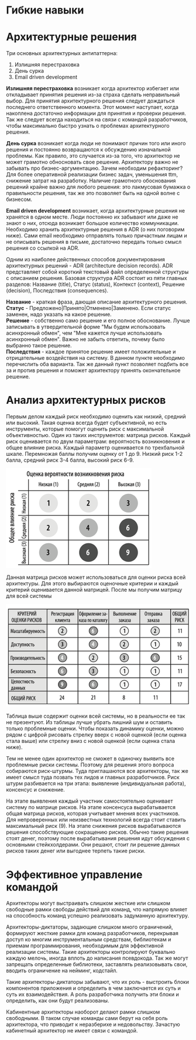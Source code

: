 # Гибкие навыки
# Архитектурные решения
Три основных архитектурных антипаттерна:
1) Излишняя перестраховка
2) День сурка
3) Email driven development

**Излишняя перестраховка** возникает когда архитектор избегает или откладывает принятия решения из-за страха сделать
неправильный выбор. Для принятия архитектурного решения следует дождаться последнего ответственного момента. Этот 
момент наступает, когда накоплена достаточно информации для принятия и проверки решения. Так же следует всегда находиться
на связи с командой разработчиков, чтобы максимально быстро узнать о проблемах архитектурного решения.

**День сурка** возникает когда люди не понимают причин того или иного решения и постоянно возвращаются к обсуждению
изначальной проблемы. Как правило, это случается из-за того, что архитектор не может грамотно обносновать свое решение. 
Архитектору важно не забывать про бизнес-аргументацию. Зачем необходим рефакторинг? Для более оперативной реализации 
бизнес задач, уменьшения ttm, снижение затрат на разработку. Наличие грамотного обоснования решений крайне важно для 
любого решения: это лакмусовая бумажка о правильности решения, так же это позволяет быть на одной волне с бизнесом. 

**Email driven development** возникает, когда архитектурные решения не хранятся в одном месте. Люди постоянно их 
забывают или даже не знают о них, отсюда возникает большое количество коммуникации. Необходимо хранить архитектурные 
решения в ADR (о них поговорим ниже). Сами email необходимо отправлять только причастным лицам и не описывать решения в 
письме, достаточно передать только смысл решения со ссылкой на ADR.

Одним из наиболее действенных способов документирования архитектурных решений - ADR (architecture decision records). ADR
представляет собой короткий текстовый файл определенной структуры с описанием решения. Базовая структура ADR состоит 
из пяти главных разделов: Название (title), Статус (status), Контекст (context), Решение (decision), Последствия 
(consequences). 

**Название** - краткая фраза, дающая описание архитектурного решения.  
**Статус** - Предложено|Принято|Отменено|Заменено. Если статус заменен, надо указать на какое решение.  
**Решение** - собственно само решение и его полное обоснование. Лучше записывать в утвердительной форме "Мы будем 
использовать асинхронный обмен", чем "Мне кажется лучше использовать асинхронный обмен". Важно не забыть ответить, почему
было выбранно такое решение.  
**Последствия** - каждое принятое решение имеет положительные и отрицательные воздействия на систему. В данном пункте 
необходимо перечислить оба варианта. Так же данный пункт позволяет подбить все за и против решения и поможет архитектору
принять окончательное решение. 

# Анализ архитектурных рисков
Первым делом каждый риск необходимо оценить как низкий, средний или высокий. Такая оценка всегда будет субъективной, но
есть инструменты, которые помогут оценить риск с максимальной объективностью. Один из таких инструментов: матрица рисков.
Каждый риск оценивается по двум параметрам: вероятность возникновения и общее влияние риска. Каждый параметр оценивается
по трехбальной шкале. Перемножая баллы получим оценку от 1 до 9. Низкий риск 1-2 балла, средний риск 3-4 балла, высокий
риск 6-9. 

![img.png](../../../img/architecture/architecture_risk.png)

Данная матрица рисков может использоваться для оценки риска всей архитектуры. Для этого выбираются оценочные критерии и 
каждый критерий оценивается данной матрицей. После мы получим матрицу для всей системы

![img.png](../../../img/architecture/system_architecture_risk.png)

Таблица выше содержит оценки всей системы, но в реальности ее так не презентуют. Из таблицы лучше убрать лишний шум и 
оставить только проблемные оценки. Чтобы показать динамику оценки, можно рядом с цифрой рисовать стрелку вверх с новой 
оценкой (если оценка стала выше) или стрелку вниз с новой оценкой (если оценка стала ниже). 

Тем не менее один архитектор не сможет в одиночку выявить все проблемные риски системы. Поэтому для решения этого 
вопроса собираются риск-штурмы. Туда приглашаются все архитекторы, так же имеет смысл туда позвать тех лидов и 
главных разработчиков. Риск штурм разбивается на три этапа: выявление (индивидуальная работа), консенсус и снижение.

На этапе выявления каждый участник самостоятельно оценивает систему по матрице рисков. На этапе консенсуса 
вырабатывается общая матрица рисков, которая учитывает мнения всех участников. Для непроверенных или неизвестных 
технологий всегда стоит ставить максимальный риск (9). На этапе снижения рисков вырабатываются решения способствующие 
сокращению рисков. Обычно такие решения стоят денег, поэтому после вырабатывания решения идут обсуждения с основными 
стейкхолдерами. Они решают, стоит ли решение данных рисков таких денег или выгоднее терпеть такие риски.

# Эффективное управление командой
Архитекторы могут выстраивать слишком жесткие или слишком свободные рамки свободы действий для команд, что напрямую 
влияет на способность команд успешно реализовать задуманную архитектуру. 

Архитекторы-диктаторы, задающие слишком много ограничений, формируют жесткие рамки для команд разработчиков, перекрывая 
доступ ко многим инструментальным средствам, библиотекам и приемам программирования, необходимым для эффективной реализации 
системы. Такие архитекторы контролируют буквально каждую мелочь, иногда вплоть до написания псевдокода. Так же могут
запрещать определенные библиотеки, заставлять реализовывать свои, вводить ограничение на нейминг, кодстайл. 

Такие архитекторы-диктаторы забывают, что их роль - выстроить блоки компонентов приложения и определить в чем 
заключается их суть и суть их взаимодействия. А роль разработчика получить эти блоки и определить, как они будут 
реализованы.

Кабинентные архитекторы наоборот делают рамки слишком свободными. В таком случае команды сами берут на себя роль 
архитектора, что приводит к неразберихе и недовольству. Зачастую кабинетный архитектор не имеет связи с командой. 